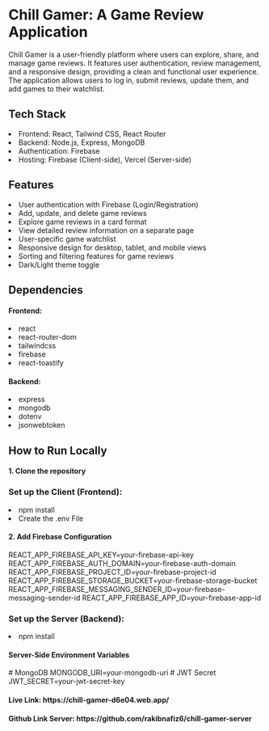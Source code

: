 <h1>Chill Gamer: A Game Review Application</h1>
<p>Chill Gamer is a user-friendly platform where users can explore, share, and manage game reviews. It features user authentication, review management, and a responsive design, providing a clean and functional user experience. The application allows users to log in, submit reviews, update them, and add games to their watchlist.</p>
<h2>Tech Stack</h2>
<li>Frontend: React, Tailwind CSS, React Router</li>
<li>Backend: Node.js, Express, MongoDB</li>
<li>Authentication: Firebase</li>
<li>Hosting: Firebase (Client-side), Vercel (Server-side)</li>
<h2>Features</h2>
<li>User authentication with Firebase (Login/Registration)</li>
<li>Add, update, and delete game reviews</li>
<li>Explore game reviews in a card format</li>
<li>View detailed review information on a separate page</li>
<li>User-specific game watchlist</li>
<li>Responsive design for desktop, tablet, and mobile views</li>
<li>Sorting and filtering features for game reviews</li>
<li>Dark/Light theme toggle</li>
<h2>Dependencies</h2>
<h4>Frontend:</h4>
<li>react</li>
<li>react-router-dom</li>
<li>tailwindcss</li>
<li>firebase</li>
<li>react-toastify</li>
<h4>Backend:</h4>
<li>express</li>
<li>mongodb</li>
<li>dotenv</li>
<li>jsonwebtoken</li>
<h2>How to Run Locally</h2>
<h4>1. Clone the repository</h4>
<h3>Set up the Client (Frontend):</h3>
<li>npm install</li>
<li>Create the .env File</li>
<h4>2. Add Firebase Configuration</h4>
<p>REACT_APP_FIREBASE_API_KEY=your-firebase-api-key
REACT_APP_FIREBASE_AUTH_DOMAIN=your-firebase-auth-domain
REACT_APP_FIREBASE_PROJECT_ID=your-firebase-project-id
REACT_APP_FIREBASE_STORAGE_BUCKET=your-firebase-storage-bucket
REACT_APP_FIREBASE_MESSAGING_SENDER_ID=your-firebase-messaging-sender-id
REACT_APP_FIREBASE_APP_ID=your-firebase-app-id</p>
<h3>Set up the Server (Backend):</h3>
<li>npm install</li>
<h4>Server-Side Environment Variables</h4>
<p># MongoDB
MONGODB_URI=your-mongodb-uri
# JWT Secret
JWT_SECRET=your-jwt-secret-key
</p>
<h4>Live Link: https://chill-gamer-d6e04.web.app/</h4>
<h4>Github Link Server: https://github.com/rakibnafiz6/chill-gamer-server</h4>


















  
